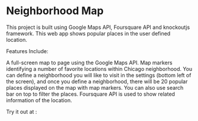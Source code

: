 # Neighborhood Map

This project is built using Google Maps API, Foursquare API and knockoutjs framework. This web app shows popular places in the user defined location.

Features Include:

A full-screen map to page using the Google Maps API.
Map markers identifying a number of favorite locations within Chicago neighborhood.
You can define a neighborhood you will like to visit in the settings (bottom left of the screen), and once you define a neighborhood, there will be 20 popular places displayed on the map with map markers. 
You can also use search bar on top to filter the places.
Foursquare API is used to show related information of the location.

Try it out at :
